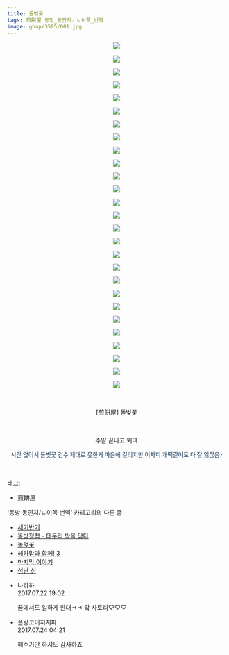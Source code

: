 ```yaml
---
title: 돌벚꽃
tags: 煎餅屋 동방_동인지／ㄴ이쪽_번역
image: ghap/3595/001.jpg
---
```

<div class="article">
<p style="text-align: center; clear: none; float: none;"><img src="{{ site.nasurl }}/ghap/3595/001.jpg"/></p>
<p style="text-align: center; clear: none; float: none;"><img src="{{ site.nasurl }}/ghap/3595/002.jpg"/></p>
<p style="text-align: center; clear: none; float: none;"><img src="{{ site.nasurl }}/ghap/3595/003.jpg"/></p>
<p style="text-align: center; clear: none; float: none;"><img src="{{ site.nasurl }}/ghap/3595/004.jpg"/></p>
<p style="text-align: center; clear: none; float: none;"><img src="{{ site.nasurl }}/ghap/3595/005.jpg"/></p>
<p style="text-align: center; clear: none; float: none;"><img src="{{ site.nasurl }}/ghap/3595/006.jpg"/></p>
<p style="text-align: center; clear: none; float: none;"><img src="{{ site.nasurl }}/ghap/3595/007.jpg"/></p>
<p style="text-align: center; clear: none; float: none;"><img src="{{ site.nasurl }}/ghap/3595/008.jpg"/></p>
<p style="text-align: center; clear: none; float: none;"><img src="{{ site.nasurl }}/ghap/3595/009.jpg"/></p>
<p style="text-align: center; clear: none; float: none;"><img src="{{ site.nasurl }}/ghap/3595/010.jpg"/></p>
<p style="text-align: center; clear: none; float: none;"><img src="{{ site.nasurl }}/ghap/3595/011.jpg"/></p>
<p style="text-align: center; clear: none; float: none;"><img src="{{ site.nasurl }}/ghap/3595/012.jpg"/></p>
<p style="text-align: center; clear: none; float: none;"><img src="{{ site.nasurl }}/ghap/3595/013.jpg"/></p>
<p style="text-align: center; clear: none; float: none;"><img src="{{ site.nasurl }}/ghap/3595/014.jpg"/></p>
<p style="text-align: center; clear: none; float: none;"><img src="{{ site.nasurl }}/ghap/3595/015.jpg"/></p>
<p style="text-align: center; clear: none; float: none;"><img src="{{ site.nasurl }}/ghap/3595/016.jpg"/></p>
<p style="text-align: center; clear: none; float: none;"><img src="{{ site.nasurl }}/ghap/3595/017.jpg"/></p>
<p style="text-align: center; clear: none; float: none;"><img src="{{ site.nasurl }}/ghap/3595/018.jpg"/></p>
<p style="text-align: center; clear: none; float: none;"><img src="{{ site.nasurl }}/ghap/3595/019.jpg"/></p>
<p style="text-align: center; clear: none; float: none;"><img src="{{ site.nasurl }}/ghap/3595/020.jpg"/></p>
<p style="text-align: center; clear: none; float: none;"><img src="{{ site.nasurl }}/ghap/3595/021.jpg"/></p>
<p style="text-align: center; clear: none; float: none;"><img src="{{ site.nasurl }}/ghap/3595/022.jpg"/></p>
<p style="text-align: center; clear: none; float: none;"><img src="{{ site.nasurl }}/ghap/3595/023.jpg"/></p>
<p style="text-align: center; clear: none; float: none;"><img src="{{ site.nasurl }}/ghap/3595/024.jpg"/></p>
<p style="text-align: center; clear: none; float: none;"><img src="{{ site.nasurl }}/ghap/3595/025.jpg"/></p>
<p style="text-align: center; clear: none; float: none;"><img src="{{ site.nasurl }}/ghap/3595/026.jpg"/></p>
<p style="text-align: center; clear: none; float: none;"><img src="{{ site.nasurl }}/ghap/3595/027.jpg"/></p>
<p style="text-align: center; clear: none; float: none;"><br/></p>
<p style="text-align: center; clear: none; float: none;">[煎餅屋] 돌벚꽃</p>
<p style="text-align: center; clear: none; float: none;"><br/></p>
<p style="text-align: center; clear: none; float: none;">주말 끝나고 뵈여</p>
<p style="text-align: center; clear: none; float: none;"><span style="color: rgb(18, 52, 86); font-family: 굴림; font-size: 13.3333px;">시간 없어서 돌벚꽃 검수 제대로 못한게 마음에 걸리지만 어차피 개떡같아도 다 잘 읽잖음?</span></p>
<p><br/></p>
</div><div class="tagTrail">
<p>태그: </p>
<ul>
<li>煎餅屋</li>
</ul>
</div><div class="another">
<p>'동방 동인지/ㄴ이쪽 번역' 카테고리의 다른 글</p>
<ul>
<li><a href="/2017-07-26-ghap_3600">세키반키</a></li>
<li><a href="/2017-07-23-ghap_3598">동방청첩 - 테두리 밖을 담다</a></li>
<li><a href="/2017-07-22-ghap_3595">돌벚꽃</a></li>
<li><a href="/2017-07-18-ghap_3578">헤카맘과 함께! 3</a></li>
<li><a href="/2017-06-25-ghap_3501">마지막 이야기</a></li>
<li><a href="/2017-05-22-ghap_3273">성난 신</a></li>
</ul>
</div><div class="cb_module cb_fluid">
<div class="cb_wrt cb_profile">
<div class="comment">
<ul>
<li class="cb_thumb_off" id="comment15041878">
<div class="cb_comment_area">
<div class="cb_info_area">
<div class="cb_section">
<span class="cb_nick_name">나하하</span>
</div>
<div class="cb_section">
<span class="cb_date">2017.07.22 19:02 </span>
</div>
</div>
<div class="cb_dsc_comment">
<p class="cb_dsc">
											꿈에서도 일하게 한대ㅋㅋ 앜 사토리♡♡♡
										</p>
</div>
</div></li>
<li class="cb_thumb_off" id="comment15042831">
<div class="cb_comment_area">
<div class="cb_info_area">
<div class="cb_section">
<span class="cb_nick_name">플랑코이지지파</span>
</div>
<div class="cb_section">
<span class="cb_date">2017.07.24 04:21 </span>
</div>
</div>
<div class="cb_dsc_comment">
<p class="cb_dsc">
											해주기만 하셔도 감사하죠
										</p>
</div>
</div></li>
</ul>
</div>
</div><!-- commentList close -->
</div>